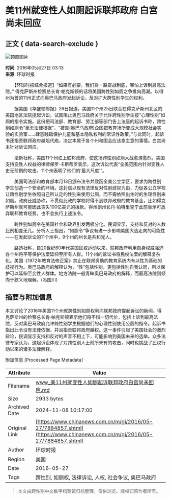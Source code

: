 # 美11州就变性人如厕起诉联邦政府 白宫尚未回应

## 正文 { data-search-exclude }


![顶部图片](http://i3.chinanews.com/2014/wap/images/top.png)

**时间**: 2016年05月27日 03:13  
**来源**: 环球时报

　　【环球时报综合报道】“如果有必要，我们将一路奋战到底，哪怕上诉到最高法院。” 得克萨斯州检察总长肯·帕克斯顿的话将美国跨性别如厕之争推向高潮。以得州为首的11州正式向奥巴马政府发起诉讼，反对扩大跨性别学生的权利。

　　据美国《华盛顿邮报》26日报道，美国11个州25日联合在得克萨斯州北区的美国地区法院提起诉讼，试图阻止奥巴马政府关于允许跨性别学生按“心理性别”如厕的指令实施。这份把司法部、教育部、劳工部等部门告上法庭的起诉书称，跨性别如厕令“毫无法律根据”，“被告(奥巴马政府)企图把教育场所变成大规模社会实验的实验室……肆意践踏保护儿童和基本隐私权利的常识性政策。”与此同时，起诉书还指责联邦政府越俎代庖，决定本属于各个州和国会应该拿主意的事情。白宫尚未针对诉讼回应。

　　法新社称，美国11个州杠上联邦政府，使这场跨性别如厕大战愈演愈烈。美国支持变性人权益的律师保罗·卡斯蒂罗表示，这次诉讼代表“全美范围内针对变性人史无前例的攻击。11个州表明了他们的‘最大尺度’”。

　　美国司法部和教育部本月13日颁布法令并致函全美公立学区，要求为跨性别学生创造一个安全的环境。这封信以现有法律反对性别歧视为由，力促各公立学校让跨性别学生依照自己所认定的性别来使用公厕，而不需依照出生时的生理性别来如厕。政府还威胁称，不贯彻此政的学校将得不到联邦政府的教育基金，比如得克萨斯州就可能因此丧失100亿美元的拨款。得州副州长丹·帕特里克宁此前表示可放弃联邦教育经费，也不会执行上述法令。

　　跨性别如厕令在美国社会和政界引发两极分化。民调显示，支持和反对的人数比例相差无几。分析人士指出，“如厕令”争议有进一步影响美国大选走向的可能性——在发起诉讼的11个州中，9个州的州长是共和党人。

　　路透社称，自20世纪60年代美国民权运动以来，联邦政府利用自身权威强迫各个州将平等保护法案延伸至所有人群。11个州的诉讼书将民权法案的解释复杂化。美国《1972年教育法修正案》禁止在联邦资助的教育系统内有以性为基础的歧视行为。奥巴马政府的解释认为，“性”包括性别，更包括性别自我认同，所以保护可以延伸至变性人群体。地方法院一般青睐奥巴马政府的解释，而最高法院则倾向于狭义地理解。(冯国川)

## 摘要与附加信息

<!-- tcd_abstract -->
本文讨论了2016年美国11个州就跨性别如厕权利向联邦政府提起诉讼的新闻。得克萨斯州的检察总长肯·帕克斯顿表示他们将不惜一切代价，包括上诉到最高法院，反对奥巴马政府允许跨性别学生根据他们的心理性别使用公厕的指令。起诉书指出此令没有法律依据，并且指责联邦政府越权。这一事件引起了美国社会的激烈辩论，民调显示支持和反对的声音不相上下，可能影响到美国未来的选举。众多法律专家认为，这起诉讼体现了对跨性别人士前所未有的攻击，同时也挑战了民权行动以来的诸多法律解释。
<!-- tcd_abstract_end -->

附加信息 [Processed Page Metadata]

| Attribute       | Value                                  |
|-----------------|----------------------------------------|
| Filename        | www_美11州就变性人如厕起诉联邦政府白宫尚未回应.md                             |
| Size            | 2933 bytes                           |
| Archived Date   | 2024-11-08 10:17:00                             |
| Original Link   | [https://www.chinanews.com.cn/m/gj/2016/05-27/7884857.shtml](https://www.chinanews.com.cn/m/gj/2016/05-27/7884857.shtml)                       |
| Author          | 环球时报                               |
| Region          | 美国                               |
| Date            | 2016-05-27                                 |
| Tags            | 跨性别, 如厕权, 法律诉讼, 人权, 社会争议, 奥巴马政府                                 |
>
> 本文由跨性别中文数字档案馆归档整理，仅供浏览。版权归原作者所有。
>
